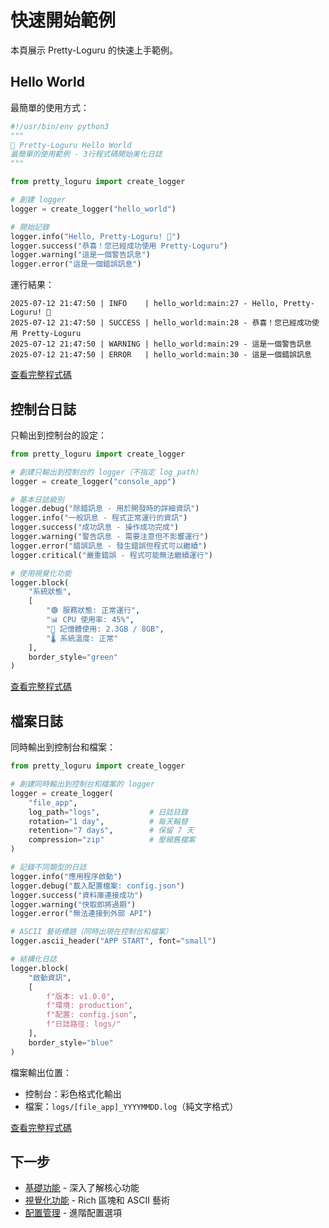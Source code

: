 # 快速開始範例

本頁展示 Pretty-Loguru 的快速上手範例。

## Hello World

最簡單的使用方式：

```python
#!/usr/bin/env python3
"""
🎯 Pretty-Loguru Hello World
最簡單的使用範例 - 3行程式碼開始美化日誌
"""

from pretty_loguru import create_logger

# 創建 logger
logger = create_logger("hello_world")

# 開始記錄
logger.info("Hello, Pretty-Loguru! 🌟")
logger.success("恭喜！您已經成功使用 Pretty-Loguru")
logger.warning("這是一個警告訊息")
logger.error("這是一個錯誤訊息")
```

運行結果：
```
2025-07-12 21:47:50 | INFO    | hello_world:main:27 - Hello, Pretty-Loguru! 🌟
2025-07-12 21:47:50 | SUCCESS | hello_world:main:28 - 恭喜！您已經成功使用 Pretty-Loguru
2025-07-12 21:47:50 | WARNING | hello_world:main:29 - 這是一個警告訊息
2025-07-12 21:47:50 | ERROR   | hello_world:main:30 - 這是一個錯誤訊息
```

[查看完整程式碼](https://github.com/JonesHong/pretty-loguru/blob/master/examples/01_quickstart/hello_world.py)

## 控制台日誌

只輸出到控制台的設定：

```python
from pretty_loguru import create_logger

# 創建只輸出到控制台的 logger（不指定 log_path）
logger = create_logger("console_app")

# 基本日誌級別
logger.debug("除錯訊息 - 用於開發時的詳細資訊")
logger.info("一般訊息 - 程式正常運行的資訊")
logger.success("成功訊息 - 操作成功完成")
logger.warning("警告訊息 - 需要注意但不影響運行")
logger.error("錯誤訊息 - 發生錯誤但程式可以繼續")
logger.critical("嚴重錯誤 - 程式可能無法繼續運行")

# 使用視覺化功能
logger.block(
    "系統狀態",
    [
        "🟢 服務狀態: 正常運行",
        "📊 CPU 使用率: 45%",
        "💾 記憶體使用: 2.3GB / 8GB",
        "🌡️ 系統溫度: 正常"
    ],
    border_style="green"
)
```

[查看完整程式碼](https://github.com/JonesHong/pretty-loguru/blob/master/examples/01_quickstart/console_logging.py)

## 檔案日誌

同時輸出到控制台和檔案：

```python
from pretty_loguru import create_logger

# 創建同時輸出到控制台和檔案的 logger
logger = create_logger(
    "file_app",
    log_path="logs",           # 日誌目錄
    rotation="1 day",          # 每天輪替
    retention="7 days",        # 保留 7 天
    compression="zip"          # 壓縮舊檔案
)

# 記錄不同類型的日誌
logger.info("應用程序啟動")
logger.debug("載入配置檔案: config.json")
logger.success("資料庫連接成功")
logger.warning("快取即將過期")
logger.error("無法連接到外部 API")

# ASCII 藝術標題（同時出現在控制台和檔案）
logger.ascii_header("APP START", font="small")

# 結構化日誌
logger.block(
    "啟動資訊",
    [
        f"版本: v1.0.0",
        f"環境: production",
        f"配置: config.json",
        f"日誌路徑: logs/"
    ],
    border_style="blue"
)
```

檔案輸出位置：
- 控制台：彩色格式化輸出
- 檔案：`logs/[file_app]_YYYYMMDD.log`（純文字格式）

[查看完整程式碼](https://github.com/JonesHong/pretty-loguru/blob/master/examples/01_quickstart/file_logging.py)

## 下一步

- [基礎功能](./basics.md) - 深入了解核心功能
- [視覺化功能](./visual.md) - Rich 區塊和 ASCII 藝術
- [配置管理](./configuration.md) - 進階配置選項